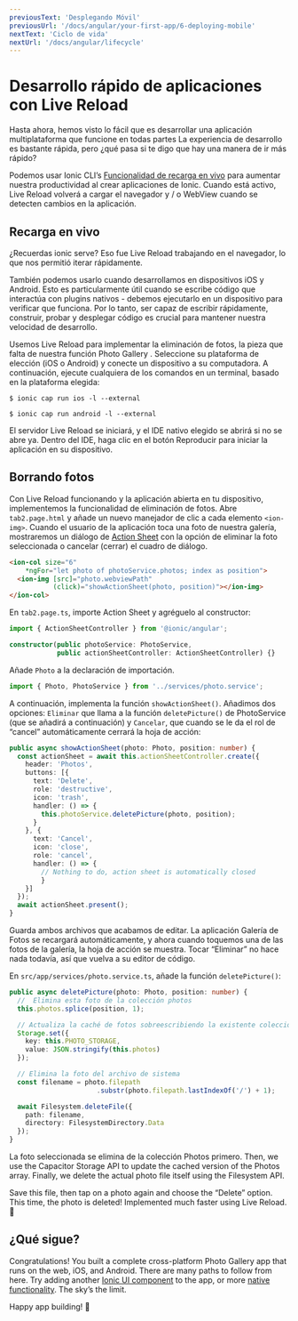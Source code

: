 ```yaml
---
previousText: 'Desplegando Móvil'
previousUrl: '/docs/angular/your-first-app/6-deploying-mobile'
nextText: 'Ciclo de vida'
nextUrl: '/docs/angular/lifecycle'
---
```


# Desarrollo rápido de aplicaciones con Live Reload

Hasta ahora, hemos visto lo fácil que es desarrollar una aplicación multiplataforma que funcione en todas partes La experiencia de desarrollo es bastante rápida, pero ¿qué pasa si te digo que hay una manera de ir más rápido?

Podemos usar Ionic CLI’s [Funcionalidad de recarga en vivo](https://ionicframework.com/docs/cli/livereload) para aumentar nuestra productividad al crear aplicaciones de Ionic. Cuando está activo, Live Reload volverá a cargar el navegador y / o WebView cuando se detecten cambios en la aplicación.

## Recarga en vivo

¿Recuerdas ionic serve?  Eso fue Live Reload trabajando en el navegador, lo que nos permitió iterar rápidamente.

También podemos usarlo cuando desarrollamos en dispositivos iOS y Android. Esto es particularmente útil cuando se escribe código que interactúa con plugins nativos - debemos ejecutarlo en un dispositivo para verificar que funciona. Por lo tanto, ser capaz de escribir rápidamente, construir, probar y desplegar código es crucial para mantener nuestra velocidad de desarrollo.

Usemos Live Reload para implementar la eliminación de fotos, la pieza que falta de nuestra función Photo Gallery . Seleccione su plataforma de elección (iOS o Android) y conecte un dispositivo a su computadora. A continuación, ejecute cualquiera de los comandos en un terminal, basado en la plataforma elegida:

```shell
$ ionic cap run ios -l --external

$ ionic cap run android -l --external
```

El servidor Live Reload se iniciará, y el IDE nativo elegido se abrirá si no se abre ya. Dentro del IDE, haga clic en el botón Reproducir para iniciar la aplicación en su dispositivo.

## Borrando fotos

Con Live Reload funcionando y la aplicación abierta en tu dispositivo, implementemos la funcionalidad de eliminación de fotos. Abre `tab2.page.html` y añade un nuevo manejador de clic a cada elemento `<ion-img>`. Cuando el usuario de la aplicación toca una foto de nuestra galería, mostraremos un diálogo de [Action Sheet](https://ionicframework.com/docs/api/action-sheet) con la opción de eliminar la foto seleccionada o cancelar (cerrar) el cuadro de diálogo.

```html
<ion-col size="6" 
    *ngFor="let photo of photoService.photos; index as position">
  <ion-img [src]="photo.webviewPath" 
           (click)="showActionSheet(photo, position)"></ion-img>
</ion-col>
```

En `tab2.page.ts`, importe Action Sheet y agréguelo al constructor:

```typescript
import { ActionSheetController } from '@ionic/angular';

constructor(public photoService: PhotoService, 
            public actionSheetController: ActionSheetController) {}
```

Añade `Photo` a la declaración de importación.

```typescript
import { Photo, PhotoService } from '../services/photo.service';
```

A continuación, implementa la función `showActionSheet()`. Añadimos dos opciones: `Eliminar` que llama a la función `deletePicture()` de PhotoService (que se añadirá a continuación) y `Cancelar`, que cuando se le da el rol de “cancel” automáticamente cerrará la hoja de acción:

```typescript
public async showActionSheet(photo: Photo, position: number) {
  const actionSheet = await this.actionSheetController.create({
    header: 'Photos',
    buttons: [{
      text: 'Delete',
      role: 'destructive',
      icon: 'trash',
      handler: () => {
        this.photoService.deletePicture(photo, position);
      }
    }, {
      text: 'Cancel',
      icon: 'close',
      role: 'cancel',
      handler: () => {
        // Nothing to do, action sheet is automatically closed
        }
    }]
  });
  await actionSheet.present();
}
```

Guarda ambos archivos que acabamos de editar. La aplicación Galería de Fotos se recargará automáticamente, y ahora cuando toquemos una de las fotos de la galería, la hoja de acción se muestra. Tocar “Eliminar” no hace nada todavía, así que vuelva a su editor de código.

En `src/app/services/photo.service.ts`, añade la función `deletePicture()`:

```typescript
public async deletePicture(photo: Photo, position: number) {
  //  Elimina esta foto de la colección photos
  this.photos.splice(position, 1);

  // Actualiza la caché de fotos sobreescribiendo la existente colección de fotos
  Storage.set({
    key: this.PHOTO_STORAGE,
    value: JSON.stringify(this.photos)
  });

  // Elimina la foto del archivo de sistema
  const filename = photo.filepath
                      .substr(photo.filepath.lastIndexOf('/') + 1);

  await Filesystem.deleteFile({
    path: filename,
    directory: FilesystemDirectory.Data
  });
}
```

La foto seleccionada se elimina de la colección Photos primero. Then, we use the Capacitor Storage API to update the cached version of the Photos array. Finally, we delete the actual photo file itself using the Filesystem API.

Save this file, then tap on a photo again and choose the “Delete” option. This time, the photo is deleted! Implemented much faster using Live Reload. 💪

## ¿Qué sigue?

Congratulations! You built a complete cross-platform Photo Gallery app that runs on the web, iOS, and Android. There are many paths to follow from here. Try adding another [Ionic UI component](https://ionicframework.com/docs/components) to the app, or more [native functionality](https://capacitor.ionicframework.com/docs/apis). The sky’s the limit.

Happy app building! 💙
